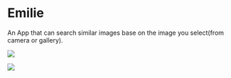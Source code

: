# Emilie
An App that can search similar images base on the image you select(from camera or gallery).

![](http://img.hb.aicdn.com/456ba5eea9bd0ff2288c7d73ded43238d1eb956a5ef78-2gHXgX_fw658)

![](http://img.hb.aicdn.com/7e1e7824b28896edb4ce4c95291bdf1a36529fdf6b61-X6nnHf_fw658)
